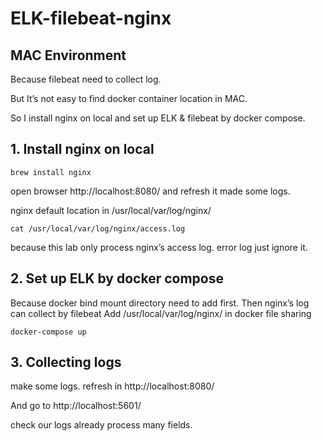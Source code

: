 # ELK-filebeat-nginx

## MAC Environment 
Because filebeat need to collect log.

But It’s not easy to find docker container location in MAC.

So I install nginx on local and set up ELK & filebeat by docker compose.

## 1. Install nginx on local

`brew install nginx`

open browser http://localhost:8080/ and refresh it made some logs.

nginx default location in /usr/local/var/log/nginx/

`cat /usr/local/var/log/nginx/access.log`

because this lab only process nginx’s access log.
error log just ignore it.


## 2. Set up ELK by docker compose

Because docker bind mount directory need to add first.
Then nginx’s log can collect by filebeat
Add /usr/local/var/log/nginx/ in docker file sharing

`docker-compose up`


## 3. Collecting logs

make some logs. refresh in http://localhost:8080/

And go to http://localhost:5601/

check our logs already process many fields.
